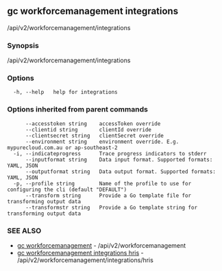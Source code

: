 ## gc workforcemanagement integrations

/api/v2/workforcemanagement/integrations

### Synopsis

/api/v2/workforcemanagement/integrations

### Options

```
  -h, --help   help for integrations
```

### Options inherited from parent commands

```
      --accesstoken string    accessToken override
      --clientid string       clientId override
      --clientsecret string   clientSecret override
      --environment string    environment override. E.g. mypurecloud.com.au or ap-southeast-2
  -i, --indicateprogress      Trace progress indicators to stderr
      --inputformat string    Data input format. Supported formats: YAML, JSON
      --outputformat string   Data output format. Supported formats: YAML, JSON
  -p, --profile string        Name of the profile to use for configuring the cli (default "DEFAULT")
      --transform string      Provide a Go template file for transforming output data
      --transformstr string   Provide a Go template string for transforming output data
```

### SEE ALSO

* [gc workforcemanagement](gc_workforcemanagement.html)	 - /api/v2/workforcemanagement
* [gc workforcemanagement integrations hris](gc_workforcemanagement_integrations_hris.html)	 - /api/v2/workforcemanagement/integrations/hris


